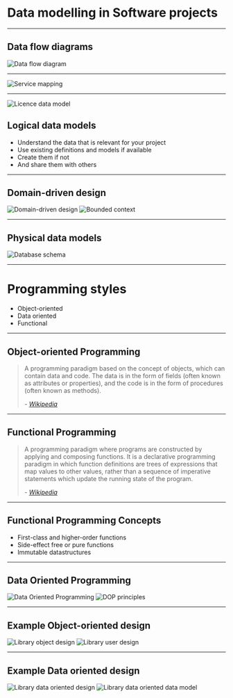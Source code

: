 # Data modelling in Software projects

---

## Data flow diagrams

![Data flow diagram](images/data-flow-diagrams.png) <!-- .element: height="500" -->

---

![Service mapping](images/service-mapping.png) <!-- .element: height="600" -->

---

![Licence data model](images/ea-licence-data-model.png) <!-- .element: width="300" style="float:right" -->

## Logical data models

- Understand the data that is relevant for your project <!-- .element: class="fragment" -->
- Use existing definitions and models if available <!-- .element: class="fragment" -->
- Create them if not <!-- .element: class="fragment" -->
- And share them with others <!-- .element: class="fragment" -->

---

## Domain-driven design

![Domain-driven design](images/ddd.jpg) <!-- .element: height="400" style="float:left" -->
![Bounded context](images/dp-bounded-context.png) <!-- .element: height="400" -->

---

## Physical data models

![Database schema](images/relational-database.png) <!-- .element: height="400" -->

---

# Programming styles

- Object-oriented
- Data oriented
- Functional <!-- .element: class="fragment" -->

---

## Object-oriented Programming

> A programming paradigm based on the concept of objects, which can contain data and code. The data is in the form of fields (often known as attributes or properties), and the code is in the form of procedures (often known as methods).
>
> _- [Wikipedia](https://en.wikipedia.org/wiki/Object-oriented_programming)_

--- 

## Functional Programming

>A programming paradigm where programs are constructed by applying and composing functions. It is a declarative programming paradigm in which function definitions are trees of expressions that map values to other values, rather than a sequence of imperative statements which update the running state of the program.
>
> _- [Wikipedia](https://en.wikipedia.org/wiki/Functional_programming)_

---

## Functional Programming Concepts

- First-class and higher-order functions
- Side-effect free or pure functions
- Immutable datastructures
---

## Data Oriented Programming

![Data Oriented Programming](images/data-oriented-programming.jpg) <!-- .element: height="500" style="float:left" -->
![DOP principles](images/data-oriented-programming.png) <!-- .element: height="300" -->

---

## Example Object-oriented design

![Library object design](images/library-object-oriented-design.png) <!-- .element: height="400" style="float:left" -->
![Library user design](images/library-user-object-oriented-design.png) <!-- .element: height="300" -->

---

## Example Data oriented design

![Library data oriented design](images/library-dop-design.png) <!-- .element: height="280" style="float:left" -->
![Library data oriented data model](images/library-dop-data-model.png) <!-- .element: height="350" -->

